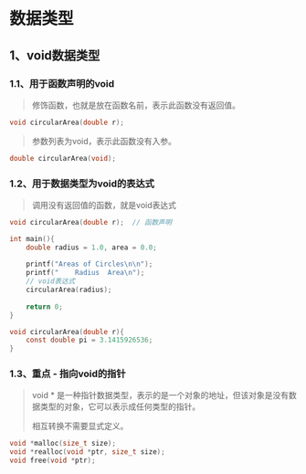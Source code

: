 # 数据类型

## 1、void数据类型

### 1.1、用于函数声明的void

> 修饰函数，也就是放在函数名前，表示此函数没有返回值。

```c
void circularArea(double r);
```

> 参数列表为void，表示此函数没有入参。

```c
double circularArea(void);
```



### 1.2、用于数据类型为void的表达式

> 调用没有返回值的函数，就是void表达式

```c
void circularArea(double r);  // 函数声明

int main(){
	double radius = 1.0, area = 0.0;
	
	printf("Areas of Circles\n\n");
	printf("    Radius 	Area\n");
	// void表达式
	circularArea(radius);
	
	return 0;
}

void circularArea(double r){
	const double pi = 3.1415926536;
}
```

### 1.3、重点 - 指向void的指针

> void * 是一种指针数据类型，表示的是一个对象的地址，但该对象是没有数据类型的对象，它可以表示成任何类型的指针。
>
> 相互转换不需要显式定义。

```c
void *malloc(size_t size);
void *realloc(void *ptr, size_t size);
void free(void *ptr);
```



